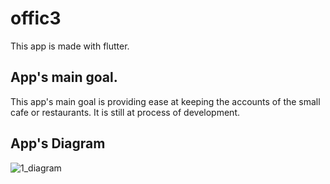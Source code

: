 # offic3

This app is made with flutter.

## App's main goal.

This app's main goal is providing ease at keeping the accounts of the small cafe or restaurants.
It is still at process of development.

## App's Diagram

![1_diagram](https://user-images.githubusercontent.com/56794892/174789795-d9beb805-6784-4e02-8efa-59c918dd7aae.jpg)







